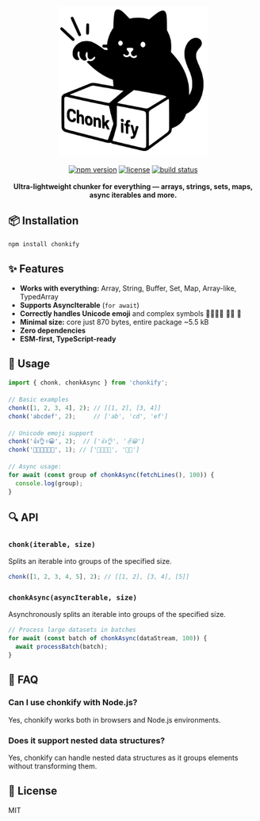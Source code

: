 <div align="center">
  <img src="https://raw.githubusercontent.com/ushakov-igor/chonkify/refs/heads/main/chonkify.svg" alt="chonkify logo" width="300" />
  <br />
  <br />
  <a href="https://www.npmjs.com/package/chonkify"><img src="https://img.shields.io/npm/v/chonkify" alt="npm version"></a>
  <a href="https://github.com/ushakov-igor/chonkify/blob/main/LICENSE"><img src="https://img.shields.io/github/license/ushakov-igor/chonkify" alt="license"></a>
  <a href="https://github.com/ushakov-igor/chonkify/actions/workflows/ci.yml"><img src="https://github.com/ushakov-igor/chonkify/actions/workflows/ci.yml/badge.svg?style=flat-square" alt="build status"></a>
  <br />
  <br />
  <strong>Ultra-lightweight chunker for everything — arrays, strings, sets, maps, async iterables and more.</strong>
</div>

## 📦 Installation

```bash
npm install chonkify
```

## ✨ Features

- **Works with everything:** Array, String, Buffer, Set, Map, Array-like, TypedArray
- **Supports AsyncIterable** (`for await`)
- **Correctly handles Unicode emoji** and complex symbols 👨‍👩‍👧‍👦 🏳️‍🌈 🎉
- **Minimal size:** core just 870 bytes, entire package ~5.5 kB
- **Zero dependencies**
- **ESM-first, TypeScript-ready**

## 🧪 Usage

```js
import { chonk, chonkAsync } from 'chonkify';

// Basic examples
chonk([1, 2, 3, 4], 2); // [[1, 2], [3, 4]]
chonk('abcdef', 2);     // ['ab', 'cd', 'ef']

// Unicode emoji support
chonk('👍👌✌️😀', 2);  // ['👍👌', '✌️😀']
chonk('👨‍👩‍👧‍👦🏳️‍🌈', 1); // ['👨‍👩‍👧‍👦', '🏳️‍🌈']

// Async usage:
for await (const group of chonkAsync(fetchLines(), 100)) {
  console.log(group);
}
```

## 🔍 API

### `chonk(iterable, size)`

Splits an iterable into groups of the specified size.

```js
chonk([1, 2, 3, 4, 5], 2); // [[1, 2], [3, 4], [5]]
```

### `chonkAsync(asyncIterable, size)`

Asynchronously splits an iterable into groups of the specified size.

```js
// Process large datasets in batches
for await (const batch of chonkAsync(dataStream, 100)) {
  await processBatch(batch);
}
```

## 🤔 FAQ

### Can I use chonkify with Node.js?

Yes, chonkify works both in browsers and Node.js environments.

### Does it support nested data structures?

Yes, chonkify can handle nested data structures as it groups elements without transforming them.

## 📄 License

MIT
